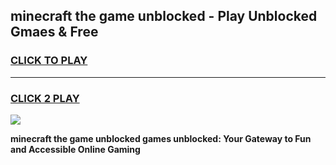 
## minecraft the game unblocked - Play Unblocked Gmaes & Free
<h3>
<a href="https://premium.freeplayer.one?title=minecraft_the_game_unblocked&ref=19F">CLICK TO PLAY</a></h3>
<hr>

<h3>
<a href="https://premium.freeplayer.one?title=minecraft_the_game_unblocked&ref=19F">CLICK 2 PLAY</a>
  
</h3>

<a href="https://premium.freeplayer.one?title=minecraft_the_game_unblocked&ref=19F/"><img src="https://clearcache.store/games.png"></a>


**minecraft the game unblocked games unblocked: Your Gateway to Fun and Accessible Online Gaming**
